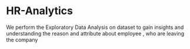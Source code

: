 # HR-Analytics
We perform the  Exploratory Data Analysis on dataset to gain insights and understanding the reason and attribute about employee , who are leaving the company 
